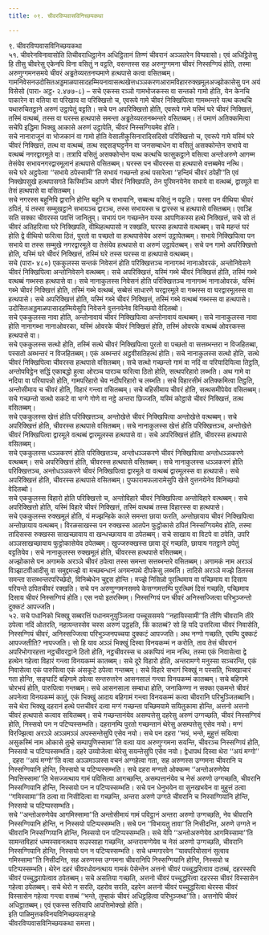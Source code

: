 ```yaml
---
title: ०९. चीवरविप्पवासविनिच्छयकथा

---
```

९. चीवरविप्पवासविनिच्छयकथा  
५१. चीवरेनविनावासोति तिचीवराधिट्ठानेन अधिट्ठितानं तिण्णं चीवरानं अञ्ञतरेन विप्पवासो। एवं अधिट्ठितेसु हि तीसु चीवरेसु एकेनपि विना वसितुं न वट्टति, वसन्तस्स सह अरुणुग्गमना चीवरं निस्सग्गियं होति, तस्मा अरुणुग्गमनसमये चीवरं अड्ढतेय्यरतनप्पमाणे हत्थपासे कत्वा वसितब्बम्। गामनिवेसनउदोसितअड्डमाळपासादहम्मियनावासत्थखेत्तधञ्ञकरणआरामविहाररुक्खमूलअज्झोकासेसु पन अयं विसेसो (पारा॰ अट्ठ॰ २.४७७-८) – सचे एकस्स रञ्ञो गामभोजकस्स वा सन्तको गामो होति, येन केनचि पाकारेन वा वतिया वा परिखाय वा परिक्खित्तो च, एवरूपे गामे चीवरं निक्खिपित्वा गामब्भन्तरे यत्थ कत्थचि यथारुचितट्ठाने अरुणं उट्ठापेतुं वट्टति। सचे पन अपरिक्खित्तो होति, एवरूपे गामे यस्मिं घरे चीवरं निक्खित्तं, तस्मिं वत्थब्बं, तस्स वा घरस्स हत्थपासे समन्ता अड्ढतेय्यरतनब्भन्तरे वसितब्बम्। तं पमाणं अतिक्कमित्वा सचेपि इद्धिमा भिक्खु आकासे अरुणं उट्ठापेति, चीवरं निस्सग्गियमेव होति।  
सचे नानाराजूनं वा भोजकानं वा गामो होति वेसालीकुसिनारादिसदिसो परिक्खित्तो च, एवरूपे गामे यस्मिं घरे चीवरं निक्खित्तं, तत्थ वा वत्थब्बं, तत्थ सद्दसङ्घट्टनेन वा जनसम्बाधेन वा वसितुं असक्कोन्तेन सभाये वा वत्थब्बं नगरद्वारमूले वा। तत्रापि वसितुं असक्कोन्तेन यत्थ कत्थचि फासुकट्ठाने वसित्वा अन्तोअरुणे आगम्म तेसंयेव सभायनगरद्वारमूलानं हत्थपासे वसितब्बम्। घरस्स पन चीवरस्स वा हत्थपासे वत्तब्बमेव नत्थि।  
सचे घरे अट्ठपेत्वा ‘‘सभाये ठपेस्सामी’’ति सभायं गच्छन्तो हत्थं पसारेत्वा ‘‘हन्दिमं चीवरं ठपेही’’ति एवं निक्खेपसुखे हत्थपासगते किस्मिञ्चि आपणे चीवरं निक्खिपति, तेन पुरिमनयेनेव सभाये वा वत्थब्बं, द्वारमूले वा तेसं हत्थपासे वा वसितब्बम्।  
सचे नगरस्स बहूनिपि द्वारानि होन्ति बहूनि च सभायानि, सब्बत्थ वसितुं न वट्टति। यस्सा पन वीथिया चीवरं ठपितं, यं तस्सा सम्मुखट्ठाने सभायञ्च द्वारञ्च, तस्स सभायस्स च द्वारस्स च हत्थपासे वसितब्बम्। एवञ्हि सति सक्का चीवरस्स पवत्तिं जानितुम्। सभायं पन गच्छन्तेन यस्स आपणिकस्स हत्थे निक्खित्तं, सचे सो तं चीवरं अतिहरित्वा घरे निक्खिपति, वीथिहत्थपासो न रक्खति, घरस्स हत्थपासे वत्थब्बम्। सचे महन्तं घरं होति द्वे वीथियो फरित्वा ठितं, पुरतो वा पच्छतो वा हत्थपासेयेव अरुणं उट्ठापेतब्बम्। सभाये निक्खिपित्वा पन सभाये वा तस्स सम्मुखे नगरद्वारमूले वा तेसंयेव हत्थपासे वा अरुणं उट्ठापेतब्बम्। सचे पन गामो अपरिक्खित्तो होति, यस्मिं घरे चीवरं निक्खित्तं, तस्मिं घरे तस्स घरस्स वा हत्थपासे वत्थब्बम्।  
सचे (पारा॰ ४८०) एककुलस्स सन्तकं निवेसनं होति परिक्खित्तञ्च नानागब्भं नानाओवरकं, अन्तोनिवेसने चीवरं निक्खिपित्वा अन्तोनिवेसने वत्थब्बम्। सचे अपरिक्खित्तं, यस्मिं गब्भे चीवरं निक्खित्तं होति, तस्मिं गब्भे वत्थब्बं गब्भस्स हत्थपासे वा। सचे नानाकुलस्स निवेसनं होति परिक्खित्तञ्च नानागब्भं नानाओवरकं, यस्मिं गब्भे चीवरं निक्खित्तं होति, तस्मिं गब्भे वत्थब्बं, सब्बेसं साधारणे घरद्वारमूले वा गब्भस्स वा घरद्वारमूलस्स वा हत्थपासे। सचे अपरिक्खित्तं होति, यस्मिं गब्भे चीवरं निक्खित्तं, तस्मिं गब्भे वत्थब्बं गब्भस्स वा हत्थपासे। उदोसितअड्डमाळपासादहम्मियेसुपि निवेसने वुत्तनयेनेव विनिच्छयो वेदितब्बो।  
सचे एककुलस्स नावा होति, अन्तोनावायं चीवरं निक्खिपित्वा अन्तोनावायं वत्थब्बम्। सचे नानाकुलस्स नावा होति नानागब्भा नानाओवरका, यस्मिं ओवरके चीवरं निक्खित्तं होति, तस्मिं ओवरके वत्थब्बं ओवरकस्स हत्थपासे वा।  
सचे एककुलस्स सत्थो होति, तस्मिं सत्थे चीवरं निक्खिपित्वा पुरतो वा पच्छतो वा सत्तब्भन्तरा न विजहितब्बा, पस्सतो अब्भन्तरं न विजहितब्बम्। एकं अब्भन्तरं अट्ठवीसतिहत्थं होति। सचे नानाकुलस्स सत्थो होति, सत्थे चीवरं निक्खिपित्वा चीवरस्स हत्थपासे वसितब्बम्। सचे सत्थो गच्छन्तो गामं वा नदिं वा परियादियित्वा तिट्ठति, अन्तोपविट्ठेन सद्धिं एकाबद्धो हुत्वा ओरञ्च पारञ्च फरित्वा ठितो होति, सत्थपरिहारो लब्भति। अथ गामे वा नदिया वा परियापन्नो होति, गामपरिहारो चेव नदीपरिहारो च लब्भति। सचे विहारसीमं अतिक्कमित्वा तिट्ठति, अन्तोसीमाय च चीवरं होति, विहारं गन्त्वा वसितब्बम्। सचे बहिसीमाय चीवरं होति, सत्थसमीपेयेव वसितब्बम्। सचे गच्छन्तो सत्थो सकटे वा भग्गे गोणे वा नट्ठे अन्तरा छिज्जति, यस्मिं कोट्ठासे चीवरं निक्खित्तं, तत्थ वसितब्बम्।  
सचे एककुलस्स खेत्तं होति परिक्खित्तञ्च, अन्तोखेत्ते चीवरं निक्खिपित्वा अन्तोखेत्ते वत्थब्बम्। सचे अपरिक्खित्तं होति, चीवरस्स हत्थपासे वसितब्बम्। सचे नानाकुलस्स खेत्तं होति परिक्खित्तञ्च, अन्तोखेत्ते चीवरं निक्खिपित्वा द्वारमूले वत्थब्बं द्वारमूलस्स हत्थपासे वा। सचे अपरिक्खित्तं होति, चीवरस्स हत्थपासे वसितब्बम्।  
सचे एककुलस्स धञ्ञकरणं होति परिक्खित्तञ्च, अन्तोधञ्ञकरणे चीवरं निक्खिपित्वा अन्तोधञ्ञकरणे वत्थब्बम्। सचे अपरिक्खित्तं होति, चीवरस्स हत्थपासे वसितब्बम्। सचे नानाकुलस्स धञ्ञकरणं होति परिक्खित्तञ्च, अन्तोधञ्ञकरणे चीवरं निक्खिपित्वा द्वारमूले वा वत्थब्बं द्वारमूलस्स वा हत्थपासे। सचे अपरिक्खित्तं होति, चीवरस्स हत्थपासे वसितब्बम्। पुप्फारामफलारामेसुपि खेत्ते वुत्तनयेनेव विनिच्छयो वेदितब्बो।  
सचे एककुलस्स विहारो होति परिक्खित्तो च, अन्तोविहारे चीवरं निक्खिपित्वा अन्तोविहारे वत्थब्बम्। सचे अपरिक्खित्तो होति, यस्मिं विहारे चीवरं निक्खित्तं, तस्मिं वत्थब्बं तस्स विहारस्स वा हत्थपासे।  
सचे एककुलस्स रुक्खमूलं होति, यं मज्झन्हिके काले समन्ता छाया फरति, अन्तोछायाय चीवरं निक्खिपित्वा अन्तोछायाय वत्थब्बम्। विरळसाखस्स पन रुक्खस्स आतपेन फुट्ठोकासे ठपितं निस्सग्गियमेव होति, तस्मा तादिसस्स रुक्खस्स साखच्छायाय वा खन्धच्छायाय वा ठपेतब्बम्। सचे साखाय वा विटपे वा ठपेति, उपरि अञ्ञसाखच्छायाय फुट्ठोकासेयेव ठपेतब्बम्। खुज्जरुक्खस्स छाया दूरं गच्छति, छायाय गतट्ठाने ठपेतुं वट्टतियेव। सचे नानाकुलस्स रुक्खमूलं होति, चीवरस्स हत्थपासे वसितब्बम्।  
अज्झोकासे पन अगामके अरञ्ञे चीवरं ठपेत्वा तस्स समन्ता सत्तब्भन्तरे वसितब्बम्। अगामकं नाम अरञ्ञं विञ्झाटवीआदीसु वा समुद्दमज्झे वा मच्छबन्धानं अगमनपथे दीपकेसु लब्भति। तादिसे अरञ्ञे मज्झे ठितस्स समन्ता सत्तब्भन्तरपरिच्छेदो, विनिब्बेधेन चुद्दस होन्ति। मज्झे निसिन्नो पुरत्थिमाय वा पच्छिमाय वा दिसाय परियन्ते ठपितचीवरं रक्खति। सचे पन अरुणुग्गमनसमये केसग्गमत्तम्पि पुरत्थिमं दिसं गच्छति, पच्छिमाय दिसाय चीवरं निस्सग्गियं होति। एस नयो इतरस्मिम्। निस्सग्गियं पन चीवरं अनिस्सज्जित्वा परिभुञ्जन्तो दुक्कटं आपज्जति।  
५२. सचे पधानिको भिक्खु सब्बरत्तिं पधानमनुयुञ्जित्वा पच्चूससमये ‘‘नहायिस्सामी’’ति तीणि चीवरानि तीरे ठपेत्वा नदिं ओतरति, नहायन्तस्सेव चस्स अरुणं उट्ठहति, किं कातब्बं? सो हि यदि उत्तरित्वा चीवरं निवासेति, निस्सग्गियं चीवरं, अनिस्सज्जित्वा परिभुञ्जनपच्चया दुक्कटं आपज्जति। अथ नग्गो गच्छति, एवम्पि दुक्कटं आपज्जतीति? नापज्जति। सो हि याव अञ्ञं भिक्खुं दिस्वा विनयकम्मं न करोति, ताव तेसं चीवरानं अपरिभोगारहत्ता नट्ठचीवरट्ठाने ठितो होति, नट्ठचीवरस्स च अकप्पियं नाम नत्थि, तस्मा एकं निवासेत्वा द्वे हत्थेन गहेत्वा विहारं गन्त्वा विनयकम्मं कातब्बम्। सचे दूरे विहारो होति, अन्तरामग्गे मनुस्सा सञ्चरन्ति, एकं निवासेत्वा एकं पारुपित्वा एकं अंसकूटे ठपेत्वा गन्तब्बम्। सचे विहारे सभागं भिक्खुं न पस्सति, भिक्खाचारं गता होन्ति, सङ्घाटिं बहिगामे ठपेत्वा सन्तरुत्तरेन आसनसालं गन्त्वा विनयकम्मं कातब्बम्। सचे बहिगामे चोरभयं होति, पारुपित्वा गन्तब्बम्। सचे आसनसाला सम्बाधा होति, जनाकिण्णा न सक्का एकमन्ते चीवरं अपनेत्वा विनयकम्मं कातुं, एकं भिक्खुं आदाय बहिगामं गन्त्वा विनयकम्मं कत्वा चीवरानि परिभुञ्जितब्बानि।  
सचे थेरा भिक्खू दहरानं हत्थे पत्तचीवरं दत्वा मग्गं गच्छन्ता पच्छिमयामे सयितुकामा होन्ति, अत्तनो अत्तनो चीवरं हत्थपासे कत्वाव सयितब्बम्। सचे गच्छन्तानंयेव असम्पत्तेसु दहरेसु अरुणं उग्गच्छति, चीवरं निस्सग्गियं होति, निस्सयो पन न पटिप्पस्सम्भति। दहरानम्पि पुरतो गच्छन्तानं थेरेसु असम्पत्तेसु एसेव नयो। मग्गं विरज्झित्वा अरञ्ञे अञ्ञमञ्ञं अपस्सन्तेसुपि एसेव नयो। सचे पन दहरा ‘‘मयं, भन्ते, मुहुत्तं सयित्वा असुकस्मिं नाम ओकासे तुम्हे सम्पापुणिस्सामा’’ति वत्वा याव अरुणुग्गमना सयन्ति, चीवरञ्च निस्सग्गियं होति, निस्सयो च पटिप्पस्सम्भति। दहरे उय्योजेत्वा थेरेसु सयन्तेसुपि एसेव नयो। द्वेधापथं दिस्वा थेरा ‘‘अयं मग्गो’’ , दहरा ‘‘अयं मग्गो’’ति वत्वा अञ्ञमञ्ञस्स वचनं अग्गहेत्वा गता, सह अरुणस्स उग्गमना चीवरानि च निस्सग्गियानि होन्ति, निस्सयो च पटिप्पस्सम्भति। सचे दहरा मग्गतो ओक्कम्म ‘‘अन्तोअरुणेयेव निवत्तिस्सामा’’ति भेसज्जत्थाय गामं पविसित्वा आगच्छन्ति, असम्पत्तानंयेव च नेसं अरुणो उग्गच्छति, चीवरानि निस्सग्गियानि होन्ति, निस्सयो पन न पटिप्पस्सम्भति। सचे पन धेनुभयेन वा सुनखभयेन वा मुहुत्तं ठत्वा ‘‘गमिस्सामा’’ति ठत्वा वा निसीदित्वा वा गच्छन्ति, अन्तरा अरुणे उग्गते चीवरानि च निस्सग्गियानि होन्ति, निस्सयो च पटिप्पस्सम्भति।  
सचे ‘‘अन्तोअरुणेयेव आगमिस्सामा’’ति अन्तोसीमायं गामं पविट्ठानं अन्तरा अरुणो उग्गच्छति, नेव चीवरानि निस्सग्गियानि होन्ति, न निस्सयो पटिप्पस्सम्भति। सचे पन ‘‘विभायतु तावा’’ति निसीदन्ति, अरुणे उग्गते न चीवरानि निस्सग्गियानि होन्ति, निस्सयो पन पटिप्पस्सम्भति। सचे येपि ‘‘अन्तोअरुणेयेव आगमिस्सामा’’ति सामन्तविहारं धम्मस्सवनत्थाय सउस्साहा गच्छन्ति, अन्तरामग्गेयेव च नेसं अरुणो उग्गच्छति, चीवरानि निस्सग्गियानि होन्ति, निस्सयो पन न पटिप्पस्सम्भति। सचे धम्मगारवेन ‘‘यावपरियोसानं सुत्वाव गमिस्सामा’’ति निसीदन्ति, सह अरुणस्स उग्गमना चीवरानिपि निस्सग्गियानि होन्ति, निस्सयो च पटिप्पस्सम्भति। थेरेन दहरं चीवरधोवनत्थाय गामकं पेसेन्तेन अत्तनो चीवरं पच्चुद्धरित्वाव दातब्बं, दहरस्सपि चीवरं पच्चुद्धरापेत्वाव ठपेतब्बम्। सचे असतिया गच्छति, अत्तनो चीवरं पच्चुद्धरित्वा दहरस्स चीवरं विस्सासेन गहेत्वा ठपेतब्बम्। सचे थेरो न सरति, दहरोव सरति, दहरेन अत्तनो चीवरं पच्चुद्धरित्वा थेरस्स चीवरं विस्सासेन गहेत्वा गन्त्वा वत्तब्बं ‘‘भन्ते, तुम्हाकं चीवरं अधिट्ठहित्वा परिभुञ्जथा’’ति। अत्तनोपि चीवरं अधिट्ठातब्बम्। एवं एकस्स सतियापि आपत्तिमोक्खो होति।  
इति पाळिमुत्तकविनयविनिच्छयसङ्गहे  
चीवरविप्पवासविनिच्छयकथा समत्ता।  